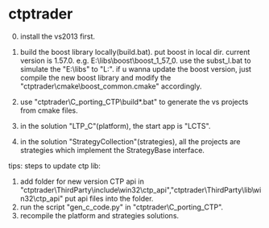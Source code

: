 # ctptrader

0. install the vs2013 first.

1. build the boost library locally(build.bat). put boost in local dir. 
    current version is 1.57.0. e.g. E:\libs\boost\boost_1_57_0. 
	use the subst_l.bat to simulate the "E:\libs" to "L:".
	if u wanna update the boost version, just compile the new boost library and modify the "ctptrader\cmake\boost_common.cmake" accordingly.

2. use "ctptrader\C_porting_CTP\build\*.bat" to generate the vs projects from cmake files.

3. in the solution "LTP_C"(platform), the start app is "LCTS".

4. in the solution "StrategyCollection"(strategies), all the projects are strategies which implement the StrategyBase interface.

tips:
   steps to update ctp lib:
   1. add folder for new version CTP api in "ctptrader\ThirdParty\include\win32\ctp_api","ctptrader\ThirdParty\lib\win32\ctp_api"
      put api files into the folder.
   2. run the script "gen_c_code.py" in "ctptrader\C_porting_CTP".
   3. recompile the platform and strategies solutions.
